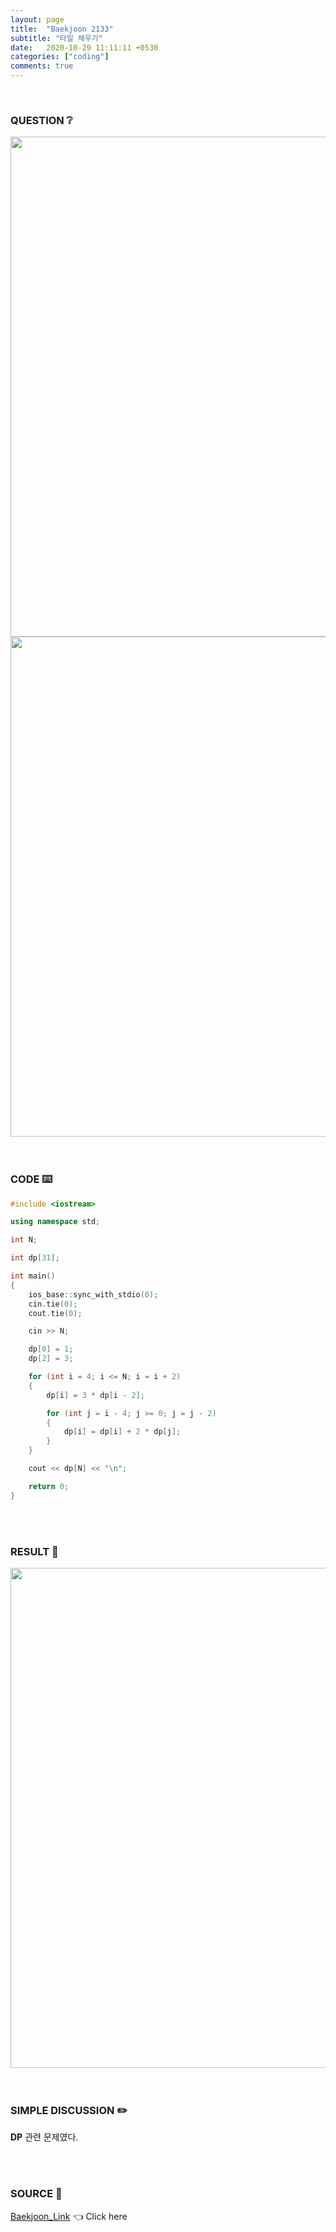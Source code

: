 ```yaml
---
layout: page
title:  "Baekjoon 2133"
subtitle: "타일 채우기"
date:   2020-10-29 11:11:11 +0530
categories: ["coding"]
comments: true
---
```


<br>

### QUESTION ❔

<img src="{{ '/assets/baekjoon/2133.jpg' }}" style="width: 800px; height: auto; margin-left: auto; margin-right: auto; display: block;">
<img src="{{ '/assets/baekjoon/2133a.jpg' }}" style="width: 800px; height: auto; margin-left: auto; margin-right: auto; display: block;">  

<br>
<br>

### CODE ⌨️

```c++
#include <iostream>

using namespace std;

int N;

int dp[31];

int main()
{
	ios_base::sync_with_stdio(0);
	cin.tie(0);
	cout.tie(0);

	cin >> N;

	dp[0] = 1;
	dp[2] = 3;

	for (int i = 4; i <= N; i = i + 2)
	{
		dp[i] = 3 * dp[i - 2];

		for (int j = i - 4; j >= 0; j = j - 2)
		{
			dp[i] = dp[i] + 2 * dp[j];
		}
	}

	cout << dp[N] << "\n";

	return 0;
}
```  

<br>
<br>

### RESULT 💛

<img src="{{ '/assets/baekjoon/2133r.jpg' }}" style="width: 800px; height: auto; margin-left: auto; margin-right: auto; display: block;">  

<br>
<br>

### SIMPLE DISCUSSION ✏️

**DP** 관련 문제였다.  

<br>
<br>

### SOURCE 💎

[Baekjoon_Link][link] 👈 Click here  

<br>

<script src="https://utteranc.es/client.js"
        repo="DCherish/DCherish.github.io"
        issue-term="pathname"
        theme="boxy-light"
        crossorigin="anonymous"
        async>
</script>

[link]: https://www.acmicpc.net/problem/2133